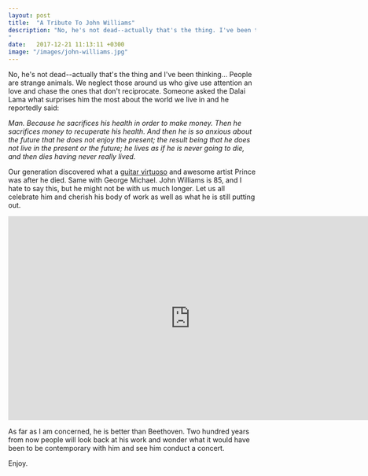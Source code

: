 ```yaml
---
layout: post
title:  "A Tribute To John Williams"
description: "No, he's not dead--actually that's the thing. I've been thinking... People are strange animals. We neglect those around us who give use attention an love and chase the ones that don't reciprocate. And we don't pay attention to artists and masters until they are dead?
"
date:   2017-12-21 11:13:11 +0300
image: "/images/john-williams.jpg"
---
```

No, he's not dead--actually that's the thing and I've been thinking... People are strange animals. We neglect those around us who give use attention an love and chase the ones that don't reciprocate. Someone asked the Dalai Lama what surprises him the most about the world we live in and he reportedly said:

*Man. Because he sacrifices his health in order to make money. Then he sacrifices money to recuperate his health. And then he is so anxious about the future that he does not enjoy the present; the result being that he does not live in the present or the future; he lives as if he is never going to die, and then dies having never really lived.*

Our generation discovered what a [guitar virtuoso](https://www.youtube.com/watch?v=_4i7gO7pQ_8) and awesome artist Prince was after he died. Same with George Michael. John Williams is 85, and I hate to say this, but he might not be with us much longer. Let us all celebrate him and cherish his body of work as well as what he is still putting out.

<iframe width="740" height="415" src="https://www.youtube.com/embed/xe4ZuqZcoY4" frameborder="0" allowfullscreen></iframe>

As far as I am concerned, he is better than Beethoven. Two hundred years from now people will look back at his work and wonder what it would have been to be contemporary with him and see him conduct a concert.

Enjoy.
